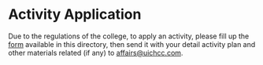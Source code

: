 # Activity Application
Due to the regulations of the college, to apply an activity, please fill up the [form](HCC-Activity-Application-Form.docx) available in this directory, then send it with your detail activity plan and other materials related (if any) to [affairs@uichcc.com](mailto:affairs@uichcc.com).
